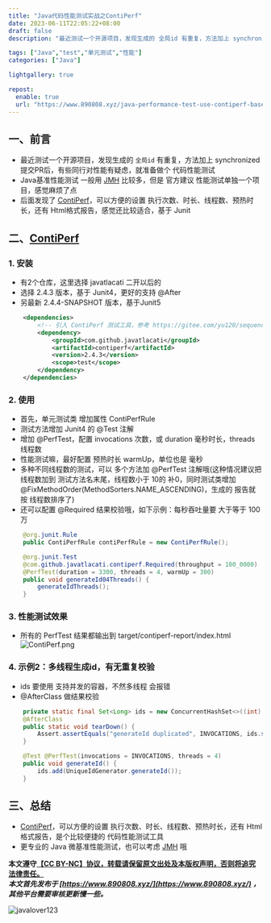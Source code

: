 ```yaml
---
title: "Java代码性能测试实战之ContiPerf"
date: 2023-06-11T22:05:22+08:00
draft: false
description: "最近测试一个开源项目，发现生成的 全局id 有重复，方法加上 synchronized 提交PR后，有些同行对性能有疑虑，就准备做个 代码性能测试。Java基准性能测试 一般用 JMH 比较多，但是 官方建议 性能测试单独一个项目，感觉麻烦了点。发现 ContiPerf 可以方便的设置 执行次数、时长、线程数、预热时长，还有 Html格式报告，感觉还比较适合，基于 Junit"

tags: ["Java","test","单元测试","性能"]
categories: ["Java"]

lightgallery: true

repost:
  enable: true
  url: "https://www.890808.xyz/java-performance-test-use-contiperf-base-junit/"
---
```


<!--more-->

## 一、前言
- 最近测试一个开源项目，发现生成的 `全局id` 有重复，方法加上 synchronized 提交PR后，有些同行对性能有疑虑，就准备做个 代码性能测试
- Java基准性能测试 一般用 [JMH](https://github.com/openjdk/jmh) 比较多，但是 官方建议 性能测试单独一个项目，感觉麻烦了点
- 后面发现了 [ContiPerf](https://github.com/javatlacati/contiperf/)，可以方便的设置 执行次数、时长、线程数、预热时长，还有 Html格式报告，感觉还比较适合，基于 Junit

## 二、[ContiPerf](https://github.com/javatlacati/contiperf/)
### 1. 安装
- 有2个仓库，这里选择 javatlacati 二开以后的
- 选择 2.4.3 版本，基于 Junit4，更好的支持 @After
- 另最新 2.4.4-SNAPSHOT 版本，基于Junit5
```xml
    <dependencies>
        <!-- 引入 ContiPerf 测试工具，参考 https://gitee.com/yu120/sequence -->
        <dependency>
            <groupId>com.github.javatlacati</groupId>
            <artifactId>contiperf</artifactId>
            <version>2.4.3</version>
            <scope>test</scope>
        </dependency>
    </dependencies>
```

### 2. 使用
- 首先，单元测试类 增加属性 ContiPerfRule
- 测试方法增加 Junit4 的 @Test 注解
- 增加 @PerfTest，配置 invocations 次数，或 duration 毫秒时长，threads 线程数
- 性能测试嘛，最好配置 预热时长 warmUp，单位也是 毫秒
- 多种不同线程数的测试，可以 多个方法加 @PerfTest 注解哦(这种情况建议把 线程数加到 测试方法名末尾，线程数小于 10的 补0，同时测试类增加 @FixMethodOrder(MethodSorters.NAME_ASCENDING)，生成的 报告就按 线程数排序了)
- 还可以配置 @Required 结果校验哦，如下示例：每秒吞吐量要 大于等于 100万
```java
    @org.junit.Rule
    public ContiPerfRule contiPerfRule = new ContiPerfRule();

    @org.junit.Test
    @com.github.javatlacati.contiperf.Required(throughput = 100_0000)
    @PerfTest(duration = 3300, threads = 4, warmUp = 300)
    public void generateId04Threads() {
        generateIdThreads();
    }
```

### 3. 性能测试效果
- 所有的 PerfTest 结果都输出到 target/contiperf-report/index.html
![ContiPerf.png](https://img.890808.xyz/file/javalover123/2023/06/f5eab981d4d05ad0f01a824f55dc8cc4.png)

### 4. 示例2：多线程生成id，有无重复校验
- ids 要使用 支持并发的容器，不然多线程 会报错
- @AfterClass 做结果校验
```java
    private static final Set<Long> ids = new ConcurrentHashSet<>((int) (INVOCATIONS / 0.7));
    @AfterClass
    public static void tearDown() {
        Assert.assertEquals("generateId duplicated", INVOCATIONS, ids.size());
    }

    @Test @PerfTest(invocations = INVOCATIONS, threads = 4)
    public void generateId() {
        ids.add(UniqueIdGenerator.generateId());
    }
```


## 三、总结
- [ContiPerf](https://github.com/javatlacati/contiperf/)，可以方便的设置 执行次数、时长、线程数、预热时长，还有 Html格式报告，是个比较便捷的 代码性能测试工具
- 更专业的 Java 微基准性能测试，也可以考虑 [JMH](https://github.com/openjdk/jmh) 哦

**本文遵守[【CC BY-NC】协议，转载请保留原文出处及本版权声明，否则将追究法律责任。](https://creativecommons.org/licenses/by-nc/4.0/)**   
***本文首先发布于 [https://www.890808.xyz/](https://www.890808.xyz/) ，其他平台需要审核更新慢一些。***

![javalover123](https://img.890808.xyz/file/javalover123/2023/04/688b88cfd4ed9f6fcd56828b849ce47c.jpg)